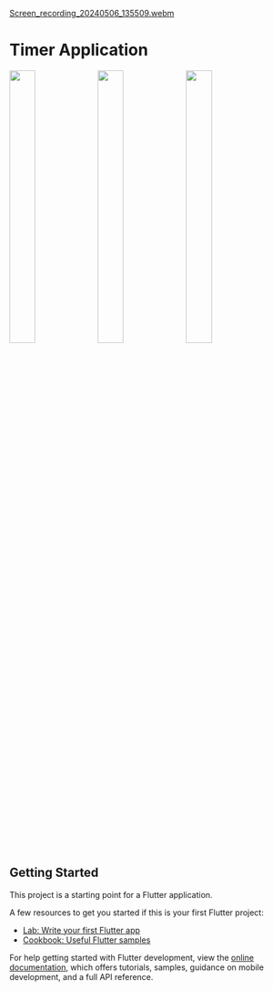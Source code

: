 
[Screen_recording_20240506_135509.webm](https://github.com/DurgaMewada/timer_app/assets/149373536/3dea845a-16f0-41fc-98fb-4af9c2a1f8d0)

# Timer Application
<p>
<img src = "https://github.com/DurgaMewada/timer_app/assets/149373536/4c22547c-3bf3-40e0-9ae8-373971571e3a" width=30% height=35% >
<img src = "https://github.com/DurgaMewada/timer_app/assets/149373536/ad70fca6-ff41-40da-9521-74a139853570" width=30% height=35% >
<img src = "https://github.com/DurgaMewada/timer_app/assets/149373536/fb130d33-7881-494a-9e02-0f6aa157af72" width=30% height=35% >    
</p>

## Getting Started

This project is a starting point for a Flutter application.

A few resources to get you started if this is your first Flutter project:

- [Lab: Write your first Flutter app](https://docs.flutter.dev/get-started/codelab)
- [Cookbook: Useful Flutter samples](https://docs.flutter.dev/cookbook)

For help getting started with Flutter development, view the
[online documentation](https://docs.flutter.dev/), which offers tutorials,
samples, guidance on mobile development, and a full API reference.
